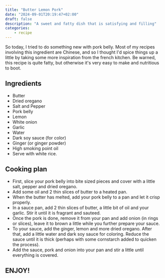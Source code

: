 ```yaml
---
title: "Butter Lemon Pork"
date: "2024-09-01T20:19:47+02:00"
draft: false
description: "A sweet and fatty dish that is satisfying and filling"
categories: 
    - recipe
---
```

So today, I tried to do something new with pork belly. Most of my recipes involving this ingredient are Chinese, and so I thought I'd spice things up a little by taking some more inspiration from the french kitchen. Be warned, this recipe is quite fatty, but otherwise it's very easy to make and nutritious to boot.

## Ingredients
- Butter
- Dried oregano
- Salt and Pepper
- Pork belly
- Lemon
- White onion
- Garlic
- Water
- Dark soy sauce (for color)
- Ginger (or ginger powder)
- High smoking point oil
- Serve with white rice. 

## Cooking plan
- First, slice your pork belly into bite sized pieces and cover with a little salt, pepper and dried oregano. 
- Add some oil and 2 thin slices of butter to a heated pan. 
- When the butter has melted, add your pork belly to a pan and let it crisp properly. 
- In a sauce pan, add 2 thin slices of butter, a little bit of oil and your garlic. Stir it until it is fragrant and sauteed. 
- Once the pork is done, remove it from your pan and add onion (in rings or slices), leave it to brown a little while you further prepare your sauce. 
- To your sauce, add the ginger, lemon and more dried oregano. After that, add a little water and dark soy sauce for coloring. Reduce the sauce until it is thick (perhaps with some cornstarch added to quicken the process). 
- Add the sauce, pork and onion into your pan and stir a little until everything is covered. 

## ENJOY!



